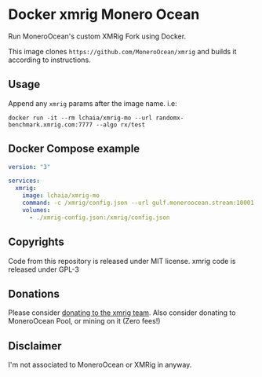 # Docker xmrig Monero Ocean

Run MoneroOcean's custom XMRig Fork using Docker.

This image clones `https://github.com/MoneroOcean/xmrig` and builds it according to instructions.

## Usage

Append any `xmrig` params after the image name. i.e:

```shell
docker run -it --rm lchaia/xmrig-mo --url randomx-benchmark.xmrig.com:7777 --algo rx/test
```

## Docker Compose example

```yaml
version: "3"

services:
  xmrig:
    image: lchaia/xmrig-mo
    command: -c /xmrig/config.json --url gulf.moneroocean.stream:10001 --coin monero
    volumes:
      - ./xmrig-config.json:/xmrig/config.json
```

## Copyrights

Code from this repository is released under MIT license.
xmrig code is released under GPL-3

## Donations

Please consider [donating to the xmrig team](https://github.com/xmrig/xmrig#donations).
Also consider donating to MoneroOcean Pool, or mining on it (Zero fees!)

## Disclaimer

I'm not associated to MoneroOcean or XMRig in anyway.
